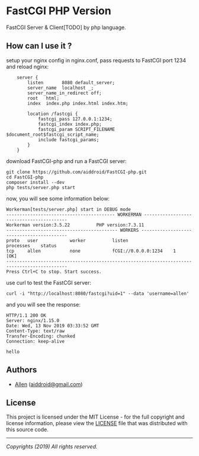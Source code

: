# FastCGI PHP Version

FastCGI Server & Client[TODO] by php language.

## How can I use it ?

setup your nginx config in nginx.conf, pass requests to FastCGI port 1234 and reload nginx:
```shell
    server {
        listen       8080 default_server;
        server_name  localhost _;
        server_name_in_redirect off;
        root   html;
        index  index.php index.html index.htm;
        
        location /fastcgi {
            fastcgi_pass 127.0.0.1:1234;
            fastcgi_index index.php;
            fastcgi_param SCRIPT_FILENAME $document_root$fastcgi_script_name;
            include fastcgi_params;
        }
    }
```

download FastCGI-php and run a FastCGI server:
```shell
git clone https://github.com/aiddroid/FastCGI-php.git
cd FastCGI-php
composer install --dev
php tests/server.php start
```

now, you will see some information below:
```shell
Workerman[tests/server.php] start in DEBUG mode
----------------------------------------- WORKERMAN -----------------------------------------
Workerman version:3.5.22          PHP version:7.3.11
------------------------------------------ WORKERS ------------------------------------------
proto   user            worker          listen                 processes    status
tcp     allen           none            fCGI://0.0.0.0:1234    1             [OK]
---------------------------------------------------------------------------------------------
Press Ctrl+C to stop. Start success.
```

use curl to test the FastCGI server:
```shell
curl -i "http://localhost:8080/fastcgi?uid=1" --data 'username=allen'
```

and you will see the response:
```shell
HTTP/1.1 200 OK
Server: nginx/1.15.0
Date: Wed, 13 Nov 2019 03:33:52 GMT
Content-Type: text/raw
Transfer-Encoding: chunked
Connection: keep-alive

hello
```

## Authors

* [Allen](https://github.com/aiddroid) (aiddroid@gmail.com)

## License

This project is licensed under the MIT License - for the full copyright and license information, please view the [LICENSE](LICENSE.md) file that was distributed with this source code.

---
_Copyrights (2019) All rights reserved._